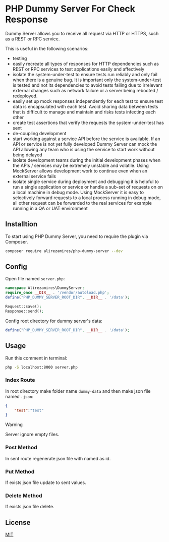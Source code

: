 # PHP Dummy Server For Check Response
Dummy Server allows you to receive all request via HTTP or HTTPS, such as a REST or RPC service.

This is useful in the following scenarios:

 - testing
  - easily recreate all types of responses for HTTP dependencies such as REST or RPC services to test applications easily and affectively
  - isolate the system-under-test to ensure tests run reliably and only fail when there is a genuine bug. It is important only the system-under-test is tested and not its dependencies to avoid tests failing due to irrelevant external changes such as network failure or a 
   server being rebooted / redeployed.
  - easily set up mock responses independently for each test to ensure test data is encapsulated with each test. Avoid sharing data between tests that is difficult to manage and maintain and risks tests infecting each other
  - create test assertions that verify the requests the system-under-test has sent
 - de-coupling development
 - start working against a service API before the service is available. If an API or service is not yet fully developed Dummy Server can mock the API allowing any team who is using the service to start work without being delayed
 - isolate development teams during the initial development phases when the APIs / services may be extremely unstable and volatile. Using MockServer allows development work to continue even when an external service fails
 - isolate single service
during deployment and debugging it is helpful to run a single application or service or handle a sub-set of requests on on a local machine in debug mode. Using MockServer it is easy to selectively forward requests to a local process running in debug mode, all other request can be forwarded to the real services for example running in a QA or UAT environment
## Installtion
To start using PHP Dummy Server, you need to require the plugin via Composer.
```bash 
composer require alirezamires/php-dummy-server --dev
```
## Config
Open file named ``server.php``:
```php
namespace Alirezamires\DummyServer;
require_once __DIR__ . '/vendor/autoload.php';
define("PHP_DUMMY_SERVER_ROOT_DIR", __DIR__ . '/data');

Request::save();
Response::send();
```
Config root directory for dummy server's data:
```php
define("PHP_DUMMY_SERVER_ROOT_DIR", __DIR__ . '/data');
```
## Usage
Run this comment in terminal:

```bash 
php -S localhost:8000 server.php
```
### Index Route
In root directory make folder name ``dummy-data`` and then make json file named ``.json``:
```json
{
    "test":"test"
}
```
> [!WARNING]
> Server ignore empty files.
### Post Method
In sent route regenerate json file with named as id.
### Put Method 
If exists json file update to sent values.
### Delete Method 
If exists json file delete.
## License

[MIT](https://github.com/electron/electron/blob/main/LICENSE)
